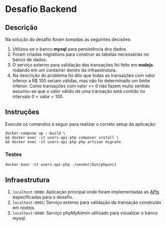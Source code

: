 # Desafio Backend

## Descrição

Na solução do desafio foram tomadas as seguintes decisões:

1. Utilizou-se o banco **mysql** para persistência dos dados.
2. Foram criadas migrations para construir as tabelas necessárias no banco de dados.
3. O serviço externo para validação das transações foi feito em **nodejs** rodando em um container dentro da infraestrutura.
4. Na descrição do problema foi dito que todas as transações com valor inferior a R$ 100 seriam válidas, mas não foi determinado um limite inferior. Como transações com valor <= 0 não fazem muito sentido assumiu-se que o valor válido de uma transação está contido no intervalo 0 < valor < 100. 

## Instruções

Execute os comandos a seguir para realizar o correto setup da aplicação:
```
docker-compose up --build \
&& docker exec -it users-api-php composer install \
&& docker exec -it users-api-php php artisan migrate
```

### Testes

```
docker exec -it users-api-php ./vendor/bin/phpunit
```

## Infraestrutura

1. `localhost:8000`: Aplicação principal onde foram implementadas as [APIs](https://careers-picpay.s3.amazonaws.com/desafio/users-api/api-spec.json) especificadas para o desafio.
2. `localhost:8001`: Serviço externo para validação da transação construído em nodejs.
3. `localhost:8080`: Serviço phpMyAdmin utilizado para visualizar o banco mysql.